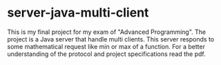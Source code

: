 # server-java-multi-client
This is my final project for my exam of "Advanced Programming".
The project is a Java server that handle multi clients. 
This server responds to some mathematical request like min or max of a function. 
For a better understanding of the protocol and project specifications read the pdf.
